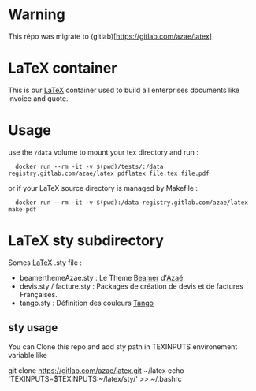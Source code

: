 # Warning

This répo was migrate to (gitlab)[https://gitlab.com/azae/latex]


# LaTeX container

This is our [LaTeX](https://fr.wikipedia.org/wiki/LaTeX) container used to build all enterprises documents like invoice and quote.

# Usage

use the `/data` volume to mount your tex directory and run : 

      docker run --rm -it -v $(pwd)/tests/:/data registry.gitlab.com/azae/latex pdflatex file.tex file.pdf

or if your LaTeX source directory is managed by Makefile : 

      docker run --rm -it -v $(pwd):/data registry.gitlab.com/azae/latex make pdf

# LaTeX sty subdirectory

Somes [LaTeX](https://fr.wikipedia.org/wiki/LaTeX) .sty file : 

- beamerthemeAzae.sty : Le Theme [Beamer](https://www.ctan.org/pkg/beamer) d'[Azaé](http://azae.net)
- devis.sty / facture.sty : Packages de création de devis et de factures Françaises.
- tango.sty : Définition des couleurs [Tango](http://tango.freedesktop.org/)

## sty usage

You can Clone this repo and add sty path in TEXINPUTS environement variable like

  git clone https://gitlab.com/azae/latex.git ~/latex
  echo 'TEXINPUTS=$TEXINPUTS:~/latex/sty/' >> ~/.bashrc

